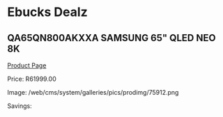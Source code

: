 
# Ebucks Dealz
## QA65QN800AKXXA SAMSUNG 65" QLED NEO 8K
[Product Page](https://www.ebucks.com/web/shop/productSelected.do?prodId=1226721997&catId=363628796)

Price: R61999.00

Image: /web/cms/system/galleries/pics/prodimg/75912.png

Savings: 


	